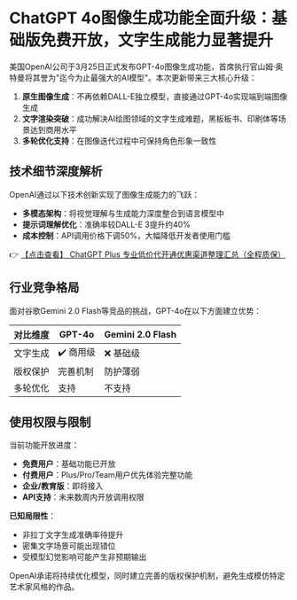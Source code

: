 # ChatGPT 4o图像生成功能全面升级：基础版免费开放，文字生成能力显著提升

美国OpenAI公司于3月25日正式发布GPT-4o图像生成功能，首席执行官山姆·奥特曼将其誉为"迄今为止最强大的AI模型"。本次更新带来三大核心升级：

1. **原生图像生成**：不再依赖DALL-E独立模型，直接通过GPT-4o实现端到端图像生成
2. **文字渲染突破**：成功解决AI绘图领域的文字生成难题，黑板板书、印刷体等场景达到商用水平
3. **多轮优化支持**：在图像迭代过程中可保持角色形象一致性

## 技术细节深度解析

OpenAI通过以下技术创新实现了图像生成能力的飞跃：

- **多模态架构**：将视觉理解与生成能力深度整合到语言模型中
- **提示词理解优化**：准确率较DALL-E 3提升约40%
- **成本控制**：API调用价格下调50%，大幅降低开发者使用门槛

👉 [【点击查看】 ChatGPT Plus 专业低价代开通优惠渠道整理汇总（全程质保）](https://bit.ly/DaiKai)

## 行业竞争格局

面对谷歌Gemini 2.0 Flash等竞品的挑战，GPT-4o在以下方面建立优势：

| 对比维度 | GPT-4o | Gemini 2.0 Flash |
|---------|--------|-----------------|
| 文字生成 | ✔️ 商用级 | ❌ 基础级 |
| 版权保护 | 完善机制 | 防护薄弱 |
| 多轮优化 | 支持 | 不支持 |

## 使用权限与限制

当前功能开放进度：

- **免费用户**：基础功能已开放
- **付费用户**：Plus/Pro/Team用户优先体验完整功能
- **企业/教育版**：即将接入
- **API支持**：未来数周内开放调用权限

**已知局限性**：
- 非拉丁文字生成准确率待提升
- 密集文字场景可能出现错位
- 受模型幻觉影响可能产生非预期输出

OpenAI承诺将持续优化模型，同时建立完善的版权保护机制，避免生成模仿特定艺术家风格的作品。